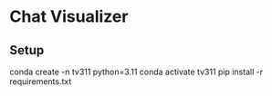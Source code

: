 # Chat Visualizer

## Setup

conda create -n tv311 python=3.11
conda activate tv311
pip install -r requirements.txt